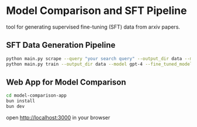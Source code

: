# Model Comparison and SFT Pipeline

tool for generating supervised fine-tuning (SFT) data from arxiv papers.

## SFT Data Generation Pipeline
   ```bash
   python main.py scrape --query "your search query" --output_dir data --model gpt-4
   python main.py train --output_dir data --model gpt-4 --fine_tuned_model your-fine-tuned-model
   ```

## Web App for Model Comparison
   ```bash
   cd model-comparison-app
   bun install
   bun dev
   ```
   open [http://localhost:3000](http://localhost:3000) in your browser

